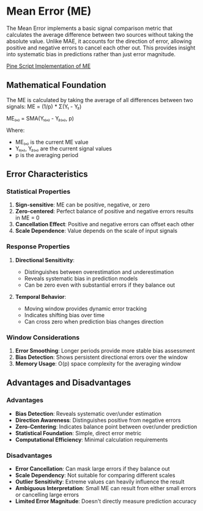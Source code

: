 # Mean Error (ME)

The Mean Error implements a basic signal comparison metric that calculates the average difference between two sources without taking the absolute value. Unlike MAE, it accounts for the direction of error, allowing positive and negative errors to cancel each other out. This provides insight into systematic bias in predictions rather than just error magnitude.

[Pine Script Implementation of ME](https://github.com/mihakralj/pinescript/blob/main/indicators/errors/me.pine)

## Mathematical Foundation

The ME is calculated by taking the average of all differences between two signals: ME = (1/p) * Σ(Y₁ - Y₂)

ME₍ₙ₎ = SMA(Y₁₍ₙ₎ - Y₂₍ₙ₎, p)

Where:

- ME₍ₙ₎ is the current ME value
- Y₁₍ₙ₎, Y₂₍ₙ₎ are the current signal values
- p is the averaging period

## Error Characteristics

### Statistical Properties

1. **Sign-sensitive**: ME can be positive, negative, or zero
2. **Zero-centered**: Perfect balance of positive and negative errors results in ME = 0
3. **Cancellation Effect**: Positive and negative errors can offset each other
4. **Scale Dependence**: Value depends on the scale of input signals

### Response Properties

1. **Directional Sensitivity**:
   - Distinguishes between overestimation and underestimation
   - Reveals systematic bias in prediction models
   - Can be zero even with substantial errors if they balance out

2. **Temporal Behavior**:
   - Moving window provides dynamic error tracking
   - Indicates shifting bias over time
   - Can cross zero when prediction bias changes direction

### Window Considerations

1. **Error Smoothing**: Longer periods provide more stable bias assessment
2. **Bias Detection**: Shows persistent directional errors over the window
3. **Memory Usage**: O(p) space complexity for the averaging window

## Advantages and Disadvantages

### Advantages

- **Bias Detection**: Reveals systematic over/under estimation
- **Direction Awareness**: Distinguishes positive from negative errors
- **Zero-Centering**: Indicates balance point between over/under prediction
- **Statistical Foundation**: Simple, direct error metric
- **Computational Efficiency**: Minimal calculation requirements

### Disadvantages

- **Error Cancellation**: Can mask large errors if they balance out
- **Scale Dependency**: Not suitable for comparing different scales
- **Outlier Sensitivity**: Extreme values can heavily influence the result
- **Ambiguous Interpretation**: Small ME can result from either small errors or cancelling large errors
- **Limited Error Magnitude**: Doesn't directly measure prediction accuracy
